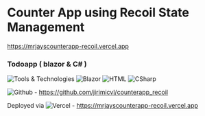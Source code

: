 # Counter App using Recoil State Management


https://mrjayscounterapp-recoil.vercel.app


### Todoapp  ( blazor & C# )
![Tools & Technologies](https://img.shields.io/badge/-Tools%20%26%20Technologies-grey?style=flat-square)
![Blazor](https://img.shields.io/badge/-@blazor-blueviolet?style=flat-square)
![HTML](https://img.shields.io/badge/-HTML5-E34F26?style=flat-square&logo=html5&logoColor=white)
![CSharp](https://img.shields.io/badge/C%23-239120?style=flat-square&logo=c-sharp&logoColor=white)

![Github](https://img.shields.io/badge/Github-20232A?style=flat-square&logo=github&logoColor=white) - https://github.com/jirimicvl/counterapp_recoil

Deployed via ![Vercel](https://img.shields.io/badge/Vercel-000000?style=flat-square&logo=vercel&logoColor=white) - https://mrjayscounterapp-recoil.vercel.app
<br/>

<!-- ![Vercel](http://mrjayscounterapp-recoil.vercel.app/?app=mrjayscounterapp&style=for-the-badge&logo=false)

![Vercel](http://therealsujitk-vercel-badge.vercel.app/?app=therealsujitk-vercel-badge&style=for-the-badge&logo=false) -->
